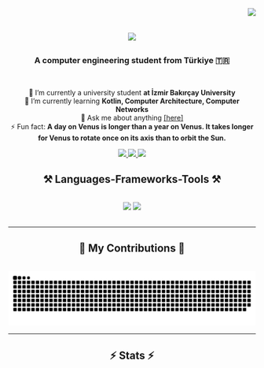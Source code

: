 <img align="right" src="https://visitor-badge.laobi.icu/badge?page_id=didembi.didembi" />

<h1 align="center">
    <img src="https://readme-typing-svg.herokuapp.com/?font=Righteous&size=35&center=true&vCenter=true&width=500&height=70&duration=4000&lines=Hi+There!+👋;+I'm+Didem+Bilek!;" />
</h1>

<h3 align="center">A computer engineering student from Türkiye 🇹🇷</h3>
<br/>

<div align="center">

🔭 I’m currently a university student **at İzmir Bakırçay University**  
🌱 I’m currently learning **Kotlin, Computer Architecture, Computer Networks**  
💬 Ask me about anything <a href="https://github.com/didembi/didembi/issues">[here]</a>  
⚡ Fun fact: **A day on Venus is longer than a year on Venus. It takes longer for Venus to rotate once on its axis than to orbit the Sun.**

</div>

<div align="center">
    <a href="mailto:ddmbilek@gmail.com">
        <img src="https://img.shields.io/badge/Gmail-333333?style=for-the-badge&logo=gmail&logoColor=red" />
    </a>
    <a href="https://www.linkedin.com/in/didem-b-525707228" target="_blank">
        <img src="https://img.shields.io/badge/LinkedIn-0077B5?style=for-the-badge&logo=linkedin&logoColor=white" />
    </a>
    <a href="#" target="_blank">
        <img src="https://img.shields.io/badge/Portfolio-FF5722?style=for-the-badge&logo=todoist&logoColor=white" /> <!-- sqlite, safari, google-chrome are other good icon options -->
    </a>
</div>

<h2 align="center">⚒️ Languages-Frameworks-Tools ⚒️</h2>
<br/>
<div align="center">
    <img src="https://skillicons.dev/icons?i=react,bootstrap,mui,html,css,vscode,github,figma,tailwind,git,r" />
    <img src="https://skillicons.dev/icons?i=nodejs,python,javascript,typescript,express,firebase,mongodb,c,java,nextjs,mysql,flask" />
</div>

<br/>
<hr/>

<div align="center">
    <h2>🐍 My Contributions 🐍</h2>
    <br>
    <img alt="snake eating my contributions" src="https://raw.githubusercontent.com/salesp07/salesp07/output/github-contribution-grid-snake.svg" />
</div>

<hr/>

<h2 align="center">⚡ Stats ⚡</h2>
<br>
<div align="center">
    <img width=390 src="https://github-readme-streak-stats-salesp07.vercel.app/?user=salesp07

